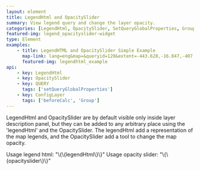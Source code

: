 ```yaml
---
layout: element
title: LegendHtml and OpacitySlider
summary: View legend query and change the layer opacity.
categories: [LegendHtml, OpacitySlider, SetQueryGlobalProperties, Group, BeforeCalc]
featured-img: legend_opacityslider-widget
type: Element
examples:
    - title: LegendHTML and OpacitySlider Simple Example
      map-link: lang=eng&map=&queryid=120&extent=-443.628,-16.847,-407.373,3.294&tools=helpintro,layerchooser,zoomextent,customzoom,getfeature,hovershowlegend&options=scale,startopened,hidestylechooser,enablequeries&visiblelayers=2
      featured-img: legendhtml_example
api: 
    - key: LegendHtml
    - key: OpacitySlider
    - key: QUERY
      tags: ['setQueryGlobalProperties']
    - key: ConfigLayer
      tags: ['beforeCalc', 'Group']
---
```

LegendHtml and OpacitySlider are by default visible only inside layer description panel, but they can be added to any arbitrary place using the 'legendHtml' and the OpacitySlider. The legendHtml add a representation of the map legends, and the OpacitySlider add a tool to change the map opacity.

Usage legend html: "\\\{\\\{legendHtml\\\}\\\}"
Usage opacity slider: "\\\{\\\{opacityslider\\\}\\\}"
